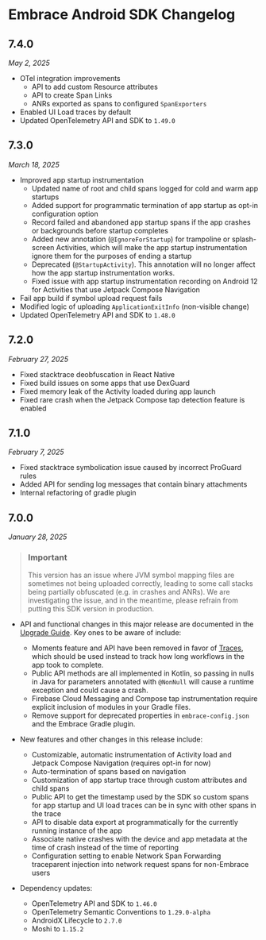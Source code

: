 # Embrace Android SDK Changelog

## 7.4.0
*May 2, 2025*

- OTel integration improvements
  - API to add custom Resource attributes
  - API to create Span Links
  - ANRs exported as spans to configured `SpanExporters`
- Enabled UI Load traces by default
- Updated OpenTelemetry API and SDK to `1.49.0`

## 7.3.0
*March 18, 2025*

- Improved app startup instrumentation
  - Updated name of root and child spans logged for cold and warm app startups
  - Added support for programmatic termination of app startup as opt-in configuration option
  - Record failed and abandoned app startup spans if the app crashes or backgrounds before startup completes
  - Added new annotation (`@IgnoreForStartup`) for trampoline or splash-screen Activities, which will make the app startup instrumentation ignore them for the purposes of ending a startup
  - Deprecated (`@StartupActivity`). This annotation will no longer affect how the app startup instrumentation works.
  - Fixed issue with app startup instrumentation recording on Android 12 for Activities that use Jetpack Compose Navigation
- Fail app build if symbol upload request fails
- Modified logic of uploading `ApplicationExitInfo` (non-visible change)
- Updated OpenTelemetry API and SDK to `1.48.0`

## 7.2.0
*February 27, 2025*

- Fixed stacktrace deobfuscation in React Native
- Fixed build issues on some apps that use DexGuard
- Fixed memory leak of the Activity loaded during app launch
- Fixed rare crash when the Jetpack Compose tap detection feature is enabled

## 7.1.0
*February 7, 2025*

- Fixed stacktrace symbolication issue caused by incorrect ProGuard rules
- Added API for sending log messages that contain binary attachments
- Internal refactoring of gradle plugin

## 7.0.0
*January 28, 2025*

> ### Important 
> This version has an issue where JVM symbol mapping files are sometimes not being uploaded correctly, leading to some call stacks being partially obfuscated (e.g. in crashes and ANRs). We are investigating the issue, and in the meantime, please refrain from putting this SDK version in production.

- API and functional changes in this major release are documented in the [Upgrade Guide](https://embrace.io/docs/android/upgrading/). Key ones to be aware of include:
    - Moments feature and API have been removed in favor of [Traces](https://embrace.io/docs/android/features/traces/), which should be used instead to track how long workflows in the app took to complete.
    - Public API methods are all implemented in Kotlin, so passing in nulls in Java for parameters annotated with `@NonNull` will cause a runtime exception and could cause a crash.
    - Firebase Cloud Messaging and Compose tap instrumentation require explicit inclusion of modules in your Gradle files.
    - Remove support for deprecated properties in `embrace-config.json` and the Embrace Gradle plugin.

- New features and other changes in this release include:
    - Customizable, automatic instrumentation of Activity load and Jetpack Compose Navigation (requires opt-in for now)
    - Auto-termination of spans based on navigation
    - Customization of app startup trace through custom attributes and child spans
    - Public API to get the timestamp used by the SDK so custom spans for app startup and UI load traces can be in sync with other spans in the trace
    - API to disable data export at programmatically for the currently running instance of the app
    - Associate native crashes with the device and app metadata at the time of crash instead of the time of reporting
    - Configuration setting to enable Network Span Forwarding traceparent injection into network request spans for non-Embrace users

- Dependency updates:
    - OpenTelemetry API and SDK to `1.46.0`
    - OpenTelemetry Semantic Conventions to `1.29.0-alpha`
    - AndroidX Lifecycle to `2.7.0`
    - Moshi to `1.15.2`
